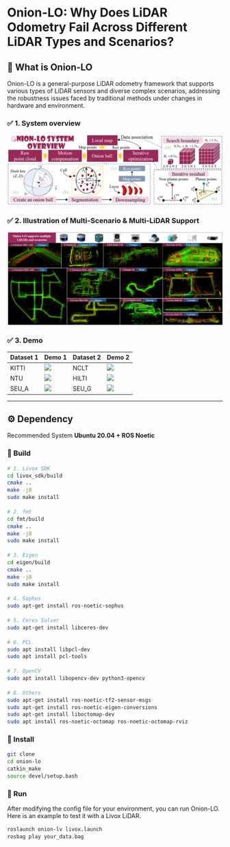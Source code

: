 # **Onion-LO: Why Does LiDAR Odometry Fail Across Different LiDAR Types and Scenarios?**

## 📌 What is Onion-LO

Onion-LO is a general-purpose LiDAR odometry framework that supports various types of LiDAR sensors and diverse complex scenarios, addressing the robustness issues faced by traditional methods under changes in hardware and environment.

### ✅ 1. System overview

<div align="center">
  <img src="doc/1.png" width="800">
</div>

### ✅ 2. Illustration of Multi-Scenario & Multi-LiDAR Support

<div align="center">
  <img src="doc/2.png" width="800">
</div>

### ✅ 3. Demo


| Dataset 1 | Demo 1 | Dataset 2 | Demo 2 |
|-----------|--------|-----------|--------|
| KITTI     | ![](doc/kitti.gif) | NCLT      | ![](doc/nclt.gif) |
| NTU       | ![](doc/ntu.gif) | HILTI     | ![](doc/hilti.gif) |
| SEU_A      | ![](doc/seua.gif) | SEU_G      | ![](doc/seug.gif) |
---

## ⚙️ Dependency

Recommended System **Ubuntu 20.04 + ROS Noetic**

### 🔧 Build

```bash
# 1. Livox SDK
cd livox_sdk/build
cmake ..
make -j8
sudo make install

# 2. fmt
cd fmt/build
cmake ..
make -j8
sudo make install

# 3. Eigen
cd eigen/build
cmake ..
make -j8
sudo make install

# 4. Sophus
sudo apt-get install ros-noetic-sophus

# 5. Ceres Solver
sudo apt-get install libceres-dev

# 6. PCL
sudo apt install libpcl-dev
sudo apt install pcl-tools

# 7. OpenCV
sudo apt install libopencv-dev python3-opencv

# 8. Others
sudo apt-get install ros-noetic-tf2-sensor-msgs
sudo apt-get install ros-noetic-eigen-conversions
sudo apt-get install liboctomap-dev
sudo apt install ros-noetic-octomap ros-noetic-octomap-rviz
```

### 🔧 Install
```bash
git clone 
cd onion-lo
catkin_make
source devel/setup.bash
```

### 🔧 Run
After modifying the config file for your environment, you can run Onion-LO. Here is an example to test it with a Livox LiDAR.
```bash
roslaunch onion-lv livox.launch
rosbag play your_data.bag
```


